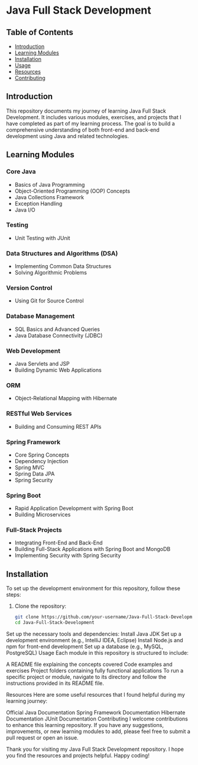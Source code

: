 # Java Full Stack Development

## Table of Contents
- [Introduction](#introduction)
- [Learning Modules](#learning-modules)
- [Installation](#installation)
- [Usage](#usage)
- [Resources](#resources)
- [Contributing](#contributing)

## Introduction
This repository documents my journey of learning Java Full Stack Development. It includes various modules, exercises, and projects that I have completed as part of my learning process. The goal is to build a comprehensive understanding of both front-end and back-end development using Java and related technologies.

## Learning Modules

### Core Java
- Basics of Java Programming
- Object-Oriented Programming (OOP) Concepts
- Java Collections Framework
- Exception Handling
- Java I/O

### Testing
- Unit Testing with JUnit

### Data Structures and Algorithms (DSA)
- Implementing Common Data Structures
- Solving Algorithmic Problems

### Version Control
- Using Git for Source Control

### Database Management
- SQL Basics and Advanced Queries
- Java Database Connectivity (JDBC)

### Web Development
- Java Servlets and JSP
- Building Dynamic Web Applications

### ORM
- Object-Relational Mapping with Hibernate

### RESTful Web Services
- Building and Consuming REST APIs

### Spring Framework
- Core Spring Concepts
- Dependency Injection
- Spring MVC
- Spring Data JPA
- Spring Security

### Spring Boot
- Rapid Application Development with Spring Boot
- Building Microservices

### Full-Stack Projects
- Integrating Front-End and Back-End
- Building Full-Stack Applications with Spring Boot and MongoDB
- Implementing Security with Spring Security

## Installation
To set up the development environment for this repository, follow these steps:

1. Clone the repository:
   ```sh
   git clone https://github.com/your-username/Java-Full-Stack-Development.git
   cd Java-Full-Stack-Development
Set up the necessary tools and dependencies:
Install Java JDK
Set up a development environment (e.g., IntelliJ IDEA, Eclipse)
Install Node.js and npm for front-end development
Set up a database (e.g., MySQL, PostgreSQL)
Usage
Each module in this repository is structured to include:

A README file explaining the concepts covered
Code examples and exercises
Project folders containing fully functional applications
To run a specific project or module, navigate to its directory and follow the instructions provided in its README file.

Resources
Here are some useful resources that I found helpful during my learning journey:

Official Java Documentation
Spring Framework Documentation
Hibernate Documentation
JUnit Documentation
Contributing
I welcome contributions to enhance this learning repository. If you have any suggestions, improvements, or new learning modules to add, please feel free to submit a pull request or open an issue.

Thank you for visiting my Java Full Stack Development repository. I hope you find the resources and projects helpful. Happy coding!

